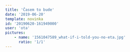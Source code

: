 ```yaml
---
title: 'Časem to bude'
date: '2019-06-20'
template: novinka
id: '20190620-161949000'
user: 'ota'
pictures:
    - name: '1561047589_what-if-i-told-you-no-eta.jpg'
      ratio: '1/1'
---
```

 
